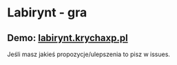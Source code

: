 # Labirynt - gra

## Demo: [labirynt.krychaxp.pl](https://labirynt.krychaxp.pl)

Jeśli masz jakieś propozycje/ulepszenia to pisz w issues.